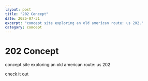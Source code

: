 ```yaml
---
layout: post
title: "202 Concept"
date: 2025-07-31
excerpt: "concept site exploring an old american route: us 202."
category: concept
---
```


# 202 Concept

concept site exploring an old american route: us 202

<a href="https://www.sharshi.com/202" target="_blank">check it out</a>
